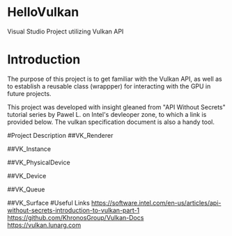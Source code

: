 # HelloVulkan
Visual Studio Project utilizing Vulkan API

# Introduction

The purpose of this project is to get familiar with the Vulkan API, as well as to establish a reusable class (wrappper) for interacting
with the GPU in future projects.

This project was developed with insight gleaned from "API Without Secrets" tutorial series by Pawel L. on Intel's devleoper zone, to which a link is provided below.  The vulkan specification document is also a handy tool.

#Project Description
##VK_Renderer

##VK_Instance

##VK_PhysicalDevice

##VK_Device

##VK_Queue

##VK_Surface
#Useful Links
https://software.intel.com/en-us/articles/api-without-secrets-introduction-to-vulkan-part-1  
https://github.com/KhronosGroup/Vulkan-Docs  
https://vulkan.lunarg.com  

